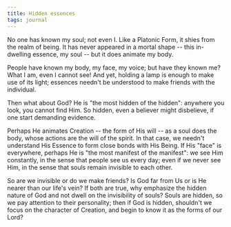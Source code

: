 ```yaml
---
title: Hidden essences
tags: journal
---
```


No one has known my soul; not even I.  Like a Platonic Form, it shies
from the realm of being.  It has never appeared in a mortal shape --
this in-dwelling essence, my soul -- but it does animate my body.

People have known my body, my face, my voice; but have they known me?
What I am, even I cannot see!  And yet, holding a lamp is enough to make
use of its light; essences needn't be understood to make friends with
the individual.

Then what about God?  He is "the most hidden of the hidden": anywhere
you look, you cannot find Him.  So hidden, even a believer might
disbelieve, if one start demanding evidence.

Perhaps He animates Creation -- the form of His will -- as a soul does
the body, whose actions are the will of the spirit.  In that case, we
needn't understand His Essence to form close bonds with His Being.  If
His "face" is everywhere, perhaps He is "the most manifest of the
manifest": we see Him constantly, in the sense that people see us every
day; even if we never see Him, in the sense that souls remain invisible
to each other.

So are we invisible or do we make friends?  Is God far from Us or is He
nearer than our life's vein?  If both are true, why emphasize the hidden
nature of God and not dwell on the invisibility of souls?  Souls are
hidden, so we pay attention to their personality; then if God is hidden,
shouldn't we focus on the character of Creation, and begin to know it as
the forms of our Lord?


